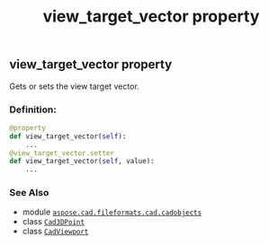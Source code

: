﻿---
title: view_target_vector property
second_title: Aspose.CAD for Python via .NET API References
description: 
type: docs
weight: 920
url: /python-net/aspose.cad.fileformats.cad.cadobjects/cadviewport/view_target_vector/
is_root: false
---

## view_target_vector property


Gets or sets the view target vector.
### Definition:
```python
@property
def view_target_vector(self):
    ...
@view_target_vector.setter
def view_target_vector(self, value):
    ...
```

### See Also
* module [`aspose.cad.fileformats.cad.cadobjects`](../../)
* class [`Cad3DPoint`](/cad/python-net/aspose.cad.fileformats.cad.cadobjects/cad3dpoint)
* class [`CadViewport`](/cad/python-net/aspose.cad.fileformats.cad.cadobjects/cadviewport)
